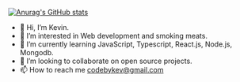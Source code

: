 [![Anurag's GitHub stats](https://github-readme-stats.vercel.app/api?username=Tgodkev )](https://github.com/anuraghazra/github-readme-stats)




- 👋 Hi, I’m Kevin.
- 👀 I’m interested in Web development and smoking meats.
- 🌱 I’m currently learning JavaScript, Typescript, React.js, Node.js, Mongodb.
- 💞️ I’m looking to collaborate on open source projects.
- 📫 How to reach me codebykev@gmail.com

<!---
tgodkev/tgodkev is a ✨ special ✨ repository because its `README.md` (this file) appears on your GitHub profile.
You can click the Preview link to take a look at your changes.
--->
